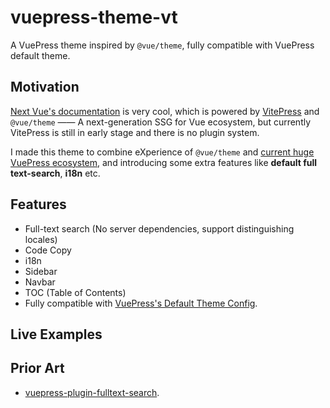# vuepress-theme-vt

A VuePress theme inspired by `@vue/theme`, fully compatible with VuePress default theme.

## Motivation

[Next Vue's documentation](https://staging.vuejs.org/) is very cool, which is powered by [VitePress](https://github.com/vuejs/vitepress) and `@vue/theme` —— A next-generation SSG for Vue ecosystem, but currently VitePress is still in early stage and there is no plugin system.

I made this theme to combine eXperience of `@vue/theme` and [current huge VuePress ecosystem](https://github.com/vuepress/awesome-vuepress/), and introducing some extra features like **default full text-search**, **i18n** etc.


## Features

- Full-text search (No server dependencies, support distinguishing locales)
- Code Copy
- i18n
- Sidebar
- Navbar
- TOC (Table of Contents)
- Fully compatible with [VuePress's Default Theme Config](https://vuepress.vuejs.org/theme/default-theme-config.html).

## Live Examples


## Prior Art

- [vuepress-plugin-fulltext-search](https://github.com/leo-buneev/vuepress-plugin-fulltext-search).
